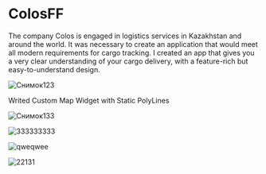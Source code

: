 # ColosFF

The company Colos is engaged in logistics services in Kazakhstan and around the world. It was necessary to create an application that would meet all modern requirements for cargo tracking.
I created an app that gives you a very clear understanding of your cargo delivery, with a feature-rich but easy-to-understand design.

![Снимок123](https://github.com/adil-nauruzbaev/ColosFF/assets/106264625/362e52c1-fa59-476f-ad89-264f968e7e3e)

Writed Custom Map Widget with Static PolyLines

![Снимок133](https://github.com/adil-nauruzbaev/ColosFF/assets/106264625/401b6467-7eaf-47a6-8e1b-c318632051c2)

![333333333](https://github.com/adil-nauruzbaev/ColosFF/assets/106264625/7b8df71c-acc6-4f3c-953b-744065e385b5)

![qweqwee](https://github.com/adil-nauruzbaev/ColosFF/assets/106264625/bd4b7451-ba4e-44c1-a2d1-2f4ae23a1766)

![22131](https://github.com/adil-nauruzbaev/ColosFF/assets/106264625/f26add08-cbbf-4c28-9262-8f1c7486ed5a)
